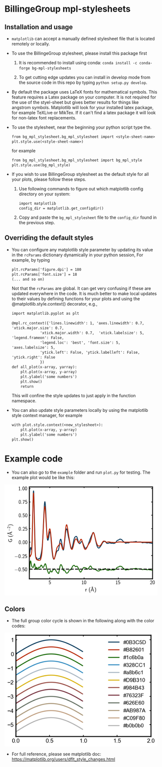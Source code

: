 # BillingeGroup mpl-stylesheets

## Installation and usage
* `matplotlib` can accept a manually defined stylesheet file that is located remotely or
  locally.

* To use the BillingeGroup stylesheet, please install this package first

  1. It is recommended to install using conda: `conda install -c conda-forge bg-mpl-stylesheets`

  2. To get cutting edge updates you can install in develop mode from the source code in this repo by typing `python setup.py develop`.

* By default the package uses LaTeX fonts for mathematical symbols. This feature requires a Latex package on your computer.  It is not required for the use of the styel-sheet but gives better results for things like angstrom symbols.  Matplotlib will look for your installed latex package, for example TeXLive or MikTex.  If it can't find a latex package it will look for non-latex font replacements.

* To use the stylesheet, near the beginning your python script type the.

  ```[python]
  from bg_mpl_stylesheet.bg_mpl_stylesheet import <style-sheet-name>
  plt.style.use(<style-sheet-name>)
  ```
  
  for example
  
  ```
  from bg_mpl_stylesheet.bg_mpl_stylesheet import bg_mpl_style
  plt.style.use(bg_mpl_style)
  ```

* If you wish to use BillingeGroup stylesheet as the default style for all
  your plots, please follow these steps.

  1. Use following commands to figure out which matplotlib config directory
    on your system:

      ```
      import matplotlib
      config_dir = matplotlib.get_configdir()
      ```

  1. Copy and paste the `bg_mpl_stylesheet` file to the  `config_dir` found in the previous
     step.

## Overriding the default styles
* You can configure any matplotlib style parameter by updating its value in the `rcParams` dictionary dynamically in your python session, For example,  by typing

    ```
    plt.rcParams['figure.dpi'] = 180
    plt.rcParams['font.size'] = 18
    (... and so on)
    ```
    
    Not that the `rcParams` are global.  It can get very confusing if these are updated everywhere in the code.  It is much better to make local updates to their values by defining functions for your plots and using the @matplotlib.style.context() decorator, e.g., 
    
    ```
    import matplotlib.pyplot as plt

    @mpl.rc_context({'lines.linewidth': 1, 'axes.linewidth': 0.7, 'xtick.major.size': 0.7,
                 'xtick.major.width': 0.7,  'xtick.labelsize': 5, 'legend.frameon': False,
                 'legend.loc': 'best', 'font.size': 5, 'axes.labelsize': 5,
                 'ytick.left': False, 'ytick.labelleft': False, 'ytick.right': False
                 })
    def all_plot(x-array, yarray):
        plt.plot(x-array, y-array)
        plt.ylabel('some numbers')
        plt.show()
        return
    ```
    This will confine the style updates to just apply in the function namespace.  
    
* You can also update style parameters locally by using the matplotlib style context manager, for example

    ```
    with plot.style.context(<new_stylesheet>):
        plt.plot(x-array, y-array)
        plt.ylabel('some numbers')
    plt.show()
    ```
    
# Example code

* You can also go to the `example` folder and run `plot.py` for testing. The example plot would be like this:

![example_plot](example/plot.png?raw=true)

## Colors

* The full group color cycle is shown in the following along with the color codes:

![color_cycle](example/color_cycle.png?raw=true)

* For full reference, please see matplotlib doc:
  https://matplotlib.org/users/dflt_style_changes.html
